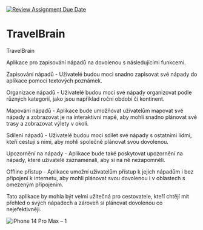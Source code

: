 [![Review Assignment Due Date](https://classroom.github.com/assets/deadline-readme-button-8d59dc4de5201274e310e4c54b9627a8934c3b88527886e3b421487c677d23eb.svg)](https://classroom.github.com/a/6kTgNeEK)
# TravelBrain
TravelBrain

Aplikace pro zapisování nápadů na dovolenou s následujícími funkcemi.

   Zapisování nápadů - Uživatelé budou moci snadno zapisovat své nápady do aplikace pomocí textových poznámek.

 Organizace nápadů - Uživatelé budou moci své nápady organizovat podle různých kategorií, jako jsou například roční období či kontinent.
    
   Mapování nápadů - Aplikace bude umožňovat uživatelům mapovat své nápady a zobrazovat je na interaktivní mapě, aby mohli snadno plánovat své trasy a zobrazovat výlety v okolí.
    
   Sdílení nápadů - Uživatelé budou moci sdílet své nápady s ostatními lidmi, kteří cestují s nimi, aby mohli společně plánovat svou dovolenou.
    
   Upozornění na nápady - Aplikace bude také poskytovat upozornění na nápady, které uživatelé zaznamenali, aby si na ně nezapomněli.
    
   Offline přístup - Aplikace umožní uživatelům přístup k jejich nápadům i bez připojení k internetu, aby mohli plánovat svou dovolenou i v oblastech s omezeným připojením.

Tato aplikace by mohla být velmi užitečná pro cestovatele, kteří chtějí mít přehled o svých nápadech a zároveň si plánovat dovolenou co nejefektivněji.

![iPhone 14 Pro Max – 1](https://user-images.githubusercontent.com/113033540/229926023-bc06ba9c-2836-4699-bebc-acc9519bd728.jpg)
